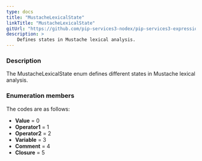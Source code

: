 ```yaml
---
type: docs
title: "MustacheLexicalState"
linkTitle: "MustacheLexicalState"
gitUrl: "https://github.com/pip-services3-nodex/pip-services3-expressions-nodex"
description: > 
    Defines states in Mustache lexical analysis.
---
```


### Description

The MustacheLexicalState enum defines different states in Mustache lexical analysis.


### Enumeration members

The codes are as follows:

- **Value** = 0
- **Operator1** = 1
- **Operator2** = 2
- **Variable** = 3
- **Comment** = 4
- **Closure** = 5
